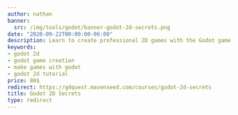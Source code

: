 ```yaml
---
author: nathan
banner:
  src: /img/tools/godot/banner-godot-2d-secrets.png
date: "2020-09-22T00:00:00-06:00"
description: Learn to create professional 2D games with the Godot game engine.
keywords:
- godot 2d
- godot game creation
- make games with godot
- godot 2d tutorial
price: 80$
redirect: https://gdquest.mavenseed.com/courses/godot-2d-secrets
title: Godot 2D Secrets
type: redirect
---
```


